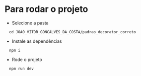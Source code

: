 # Para rodar o projeto

- Selecione a pasta

```
  cd JOAO_VITOR_GONCALVES_DA_COSTA/padrao_decorator_correto
```

- Instale as dependências

```
  npm i
```

- Rode o projeto

```
  npm run dev
```
